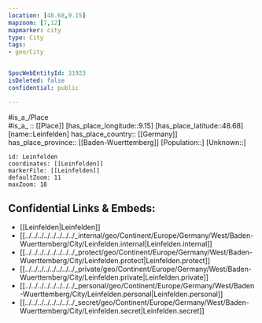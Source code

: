 ```yaml
---
location: [48.68,9.15] 
mapzoom: [7,12] 
mapmarker: city 
type: City
tags:
- geo/City


SpocWebEntityId: 31923
isDeleted: false
confidential: public

---
```

#is_a_/Place  
#is_a_ :: [[Place]] 
[has_place_longitude::9.15] 
[has_place_latitude::48.68] 
[name::Leinfelden] 
has_place_country:: [[Germany]]  
has_place_province:: [[Baden-Wuerttemberg]] 
[Population::] 
[Unknown::] 


```leaflet
id: Leinfelden
coordinates: [[Leinfelden]] 
markerFile: [[Leinfelden]] 
defaultZoom: 11 
maxZoom: 18
```


## Confidential Links & Embeds: 
- [[Leinfelden|Leinfelden]]  
- [[../../../../../../../../_internal/geo/Continent/Europe/Germany/West/Baden-Wuerttemberg/City/Leinfelden.internal|Leinfelden.internal]] 
- [[../../../../../../../../_protect/geo/Continent/Europe/Germany/West/Baden-Wuerttemberg/City/Leinfelden.protect|Leinfelden.protect]] 
- [[../../../../../../../../_private/geo/Continent/Europe/Germany/West/Baden-Wuerttemberg/City/Leinfelden.private|Leinfelden.private]] 
- [[../../../../../../../../_personal/geo/Continent/Europe/Germany/West/Baden-Wuerttemberg/City/Leinfelden.personal|Leinfelden.personal]] 
- [[../../../../../../../../_secret/geo/Continent/Europe/Germany/West/Baden-Wuerttemberg/City/Leinfelden.secret|Leinfelden.secret]] 
